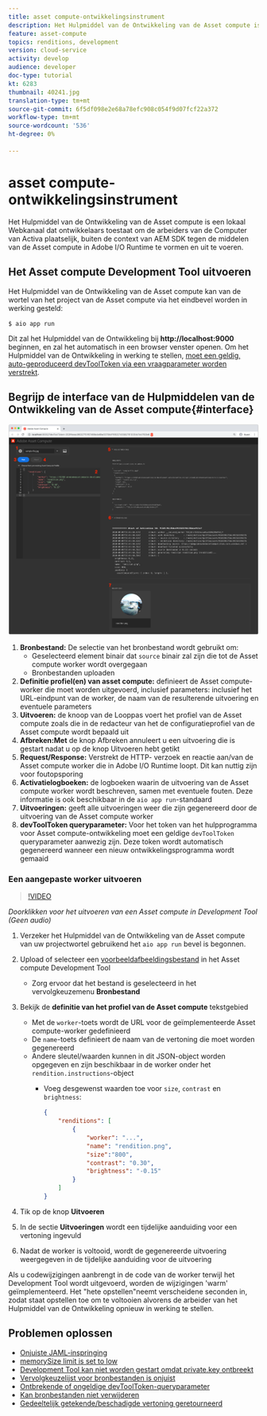 ```yaml
---
title: asset compute-ontwikkelingsinstrument
description: Het Hulpmiddel van de Ontwikkeling van de Asset compute is een lokaal Webkanaal dat ontwikkelaars toestaat om de arbeiders van de Computer van Activa plaatselijk, buiten de context van AEM SDK tegen de middelen van de Asset compute in Adobe I/O Runtime te vormen en uit te voeren.
feature: asset-compute
topics: renditions, development
version: cloud-service
activity: develop
audience: developer
doc-type: tutorial
kt: 6283
thumbnail: 40241.jpg
translation-type: tm+mt
source-git-commit: 6f5df098e2e68a78efc908c054f9d07fcf22a372
workflow-type: tm+mt
source-wordcount: '536'
ht-degree: 0%

---
```



# asset compute-ontwikkelingsinstrument

Het Hulpmiddel van de Ontwikkeling van de Asset compute is een lokaal Webkanaal dat ontwikkelaars toestaat om de arbeiders van de Computer van Activa plaatselijk, buiten de context van AEM SDK tegen de middelen van de Asset compute in Adobe I/O Runtime te vormen en uit te voeren.

## Het Asset compute Development Tool uitvoeren

Het Hulpmiddel van de Ontwikkeling van de Asset compute kan van de wortel van het project van de Asset compute via het eindbevel worden in werking gesteld:

```
$ aio app run
```

Dit zal het Hulpmiddel van de Ontwikkeling bij __http://localhost:9000__ beginnen, en zal het automatisch in een browser venster openen. Om het Hulpmiddel van de Ontwikkeling in werking te stellen, [moet een geldig, auto-geproduceerd devToolToken via een vraagparameter worden verstrekt](#troubleshooting__devtooltoken).

## Begrijp de interface van de Hulpmiddelen van de Ontwikkeling van de Asset compute{#interface}

![asset compute-ontwikkelingsinstrument](./assets/development-tool/asset-compute-dev-tool.png)

1. __Bronbestand:__ De selectie van het bronbestand wordt gebruikt om:
   + Geselecteerd element binair dat `source` binair zal zijn die tot de Asset compute worker wordt overgegaan
   + Bronbestanden uploaden
1. __Definitie profiel(en) van asset compute:__ definieert de Asset compute-worker die moet worden uitgevoerd, inclusief parameters: inclusief het URL-eindpunt van de worker, de naam van de resulterende uitvoering en eventuele parameters
1. __Uitvoeren:__ de knoop van de Looppas voert het profiel van de Asset compute zoals die in de redacteur van het de configuratieprofiel van de Asset compute wordt bepaald uit
1. __Afbreken:Met__ de knop Afbreken annuleert u een uitvoering die is gestart nadat u op de knop Uitvoeren hebt getikt
1. __Request/Response:__ Verstrekt de HTTP- verzoek en reactie aan/van de Asset compute worker die in Adobe I/O Runtime loopt. Dit kan nuttig zijn voor foutopsporing
1. __Activatielogboeken:__ de logboeken waarin de uitvoering van de Asset compute worker wordt beschreven, samen met eventuele fouten. Deze informatie is ook beschikbaar in de `aio app run`-standaard
1. __Uitvoeringen:__ geeft alle uitvoeringen weer die zijn gegenereerd door de uitvoering van de Asset compute worker
1. __devToolToken queryparameter:__ Voor het token van het hulpprogramma voor Asset compute-ontwikkeling moet een geldige  `devToolToken` queryparameter aanwezig zijn. Deze token wordt automatisch gegenereerd wanneer een nieuw ontwikkelingsprogramma wordt gemaaid

### Een aangepaste worker uitvoeren

>[!VIDEO](https://video.tv.adobe.com/v/40241?quality=12&learn=on)

_Doorklikken voor het uitvoeren van een Asset compute in Development Tool (Geen audio)_

1. Verzeker het Hulpmiddel van de Ontwikkeling van de Asset compute van uw projectwortel gebruikend het `aio app run` bevel is begonnen.
1. Upload of selecteer een [voorbeeldafbeeldingsbestand](../assets/samples/sample-file.jpg) in het Asset compute Development Tool
   + Zorg ervoor dat het bestand is geselecteerd in het vervolgkeuzemenu __Bronbestand__
1. Bekijk de __definitie van het profiel van de Asset compute__ tekstgebied
   + Met de `worker`-toets wordt de URL voor de geïmplementeerde Asset compute-worker gedefinieerd
   + De `name`-toets definieert de naam van de vertoning die moet worden gegenereerd
   + Andere sleutel/waarden kunnen in dit JSON-object worden opgegeven en zijn beschikbaar in de worker onder het `rendition.instructions`-object
      + Voeg desgewenst waarden toe voor `size`, `contrast` en `brightness`:

         ```json
         {
             "renditions": [
                 {
                     "worker": "...",
                     "name": "rendition.png",
                     "size":"800",
                     "contrast": "0.30",
                     "brightness": "-0.15"
                 }
             ]
         }
         ```

1. Tik op de knop __Uitvoeren__
1. In de sectie __Uitvoeringen__ wordt een tijdelijke aanduiding voor een vertoning ingevuld
1. Nadat de worker is voltooid, wordt de gegenereerde uitvoering weergegeven in de tijdelijke aanduiding voor de uitvoering

Als u codewijzigingen aanbrengt in de code van de worker terwijl het Development Tool wordt uitgevoerd, worden de wijzigingen &#39;warm&#39; geïmplementeerd. Het &quot;hete opstellen&quot;neemt verscheidene seconden in, zodat staat opstellen toe om te voltooien alvorens de arbeider van het Hulpmiddel van de Ontwikkeling opnieuw in werking te stellen.

## Problemen oplossen

+ [Onjuiste JAML-inspringing](../troubleshooting.md#incorrect-yaml-indentation)
+ [memorySize limit is set to low](../troubleshooting.md#memorysize-limit-is-set-too-low)
+ [Development Tool kan niet worden gestart omdat private.key ontbreekt](../troubleshooting.md#missing-private-key)
+ [Vervolgkeuzelijst voor bronbestanden is onjuist](../troubleshooting.md#source-files-dropdown-incorrect)
+ [Ontbrekende of ongeldige devToolToken-queryparameter](../troubleshooting.md#missing-or-invalid-devtooltoken-query-parameter)
+ [Kan bronbestanden niet verwijderen](../troubleshooting.md#unable-to-remove-source-files)
+ [Gedeeltelijk getekende/beschadigde vertoning geretourneerd](../troubleshooting.md#rendition-returned-partially-drawn-or-corrupt)

